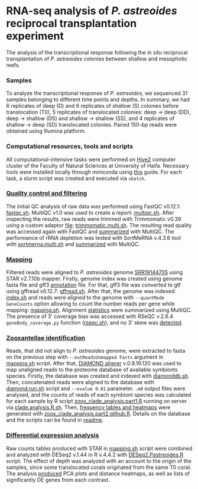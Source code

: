 # RNA-seq analysis of *P. astreoides* reciprocal transplantation experiment

The analysis of the transcriptional response following the *in situ* reciprocal transplantation of *P. astreoides* colonies between shallow and mesophotic reefs.

### Samples
To analyze the transcriptional response of *P. astreoides*, we sequenced 31 samples belonging to different time points and depths. In summary, we had 6 replicates of deep (D) and 6 replicates of shallow (S) colonies before translocation (T0), 5 replicates of translocated colonies: deep &rarr; deep (DD), deep &rarr; shallow (DS) and shallow &rarr; shallow (SS), and 4 replicates of shallow &rarr; deep (SD) translocated colonies. Paired 150-bp reads were obtained using Illumina platform. 

### Computational resources, tools and scripts
All computational-intensive tasks were performed on [Hive2](https://hivehpc.haifa.ac.il/) computer cluster of the Faculty of Natural Sciences at University of Haifa. Necessary tools were installed locally through miniconda using [this](https://docs.vultr.com/how-to-install-miniconda-on-ubuntu-22-04) guide. For each task, a slurm script was created and executed via `sbatch`. 

### [Quality control and filtering](https://github.com/talimass/Cayman-translocation/tree/main/RNAseq_analysis/QC_Filtering) 
The initial QC analysis of raw data was performed using FastQC v0.12.1: [fastqc.sh](https://github.com/talimass/Cayman-translocation/blob/main/RNAseq_analysis/QC_Filtering/fastqc.sh). MultiQC v1.0 was used to create a report: [multiqc.sh](https://github.com/talimass/Cayman-translocation/blob/main/RNAseq_analysis/QC_Filtering/multiqc.sh). After inspecting the results, raw reads were trimmed with Trimmomatic v0.39 using a custom adaptor [file](https://github.com/talimass/Cayman-translocation/blob/main/RNAseq_analysis/QC_Filtering/Sequencing_adaptors.fasta): [trimmomatic.multi.sh](https://github.com/talimass/Cayman-translocation/blob/main/RNAseq_analysis/QC_Filtering/trimmomatic.multi.sh). The resulting read quality was accessed again with FastQC and [summarized](https://github.com/talimass/Cayman-translocation/tree/main/RNAseq_analysis/QC_Filtering/results) with MultiQC. The performance of rRNA depletion was tested with SortMeRNA v.4.3.6 tool with [sortmerna.multi.sh](https://github.com/talimass/Cayman-translocation/blob/main/RNAseq_analysis/QC_Filtering/sortmerna.multi.sh) and [summarized](https://github.com/talimass/Cayman-translocation/tree/main/RNAseq_analysis/QC_Filtering/results) with MultiQC. 

### [Mapping](https://github.com/talimass/Cayman-translocation/tree/main/RNAseq_analysis/Mapping)
Filtered reads were aligned to *P. astreoides* genome [SRR19144705](https://www.ncbi.nlm.nih.gov/sra/?term=SRR19144705) using STAR v2.7.10b mapper. Firstly, genome index was created using genome fasta file and gff3 [annotation](https://osf.io/f7sc5) file. For that, gff3 file was converted to gtf using gffread v0.12.7: [gffread.sh](https://github.com/talimass/Cayman-translocation/blob/main/RNAseq_analysis/Mapping/gffread.sh). After that, the genome was indexed: [index.sh](https://github.com/talimass/Cayman-translocation/blob/main/RNAseq_analysis/Mapping/index.sh) and reads were aligned to the genome with  `--quantMode GeneCounts` option allowing to count the number reads per gene while mapping: [mapping.sh](https://github.com/talimass/Cayman-translocation/blob/main/RNAseq_analysis/Mapping/mapping.sh). Alignment [statistics](https://github.com/talimass/Cayman-translocation/blob/main/RNAseq_analysis/Mapping/results/multiqc.star_report.html) were summarized using MultiQC. The presence of 3' coverage bias was accessed with RSeQC v.2.6.4 `geneBody_coverage.py` function ([rseqc.sh](https://github.com/talimass/Cayman-translocation/blob/main/RNAseq_analysis/Mapping/rseqc.sh)), and no 3' skew was [detected](https://github.com/talimass/Cayman-translocation/tree/main/RNAseq_analysis/Mapping/results).

### [Zooxantellae identification](https://github.com/talimass/Cayman-translocation/tree/main/RNAseq_analysis/Zoox_identification)
Reads, that did not align to *P. astreoides* genome, were extracted to fasta on the previous step with `--outReadsUnmapped Fastx` argument in [mapping.sh](https://github.com/talimass/Cayman-translocation/blob/main/RNAseq_analysis/Mapping/mapping.sh) script. After that, [DIAMOND aligner](https://github.com/bbuchfink/diamond) v.0.9.19.120 was used to map unaligned reads to the proteome database of available symbionts species. Firstly, the database was created and indexed with [diamonddb.sh](https://github.com/talimass/Cayman-translocation/blob/main/RNAseq_analysis/Zoox_identification/diamonddb.sh). Then, concatenated reads were aligned to the database with [diamond.run.sh](https://github.com/talimass/Cayman-translocation/blob/main/RNAseq_analysis/Zoox_identification/diamond.run.sh) script and `--evalue 0.01` parameter. `.m8` output files were analysed, and the counts of reads of each symbiont species was calculated for each sample by R script [zoox_clade_analysis.part1.R](https://github.com/talimass/Cayman-translocation/blob/main/RNAseq_analysis/Zoox_identification/zoox_clade_analysis.part1.R) running on server via [clade.analysis.R.sh](https://github.com/talimass/Cayman-translocation/blob/main/RNAseq_analysis/Zoox_identification/clade.analysis.R.sh). Then, [frequency tables and heatmaps](https://github.com/talimass/Cayman-translocation/tree/main/RNAseq_analysis/Zoox_identification/results) were generated with [zoox_clade_analysis.part2.github.R](https://github.com/talimass/Cayman-translocation/blob/main/RNAseq_analysis/Zoox_identification/zoox_clade_analysis.part2.github.R). Details on the database and the scripts can be found in [readme](https://github.com/talimass/Cayman-translocation/blob/main/RNAseq_analysis/Zoox_identification/README.md).

### [Differential expression analysis](https://github.com/talimass/Cayman-translocation/tree/main/RNAseq_analysis/DE_analysis)
Raw counts tables produced with STAR in [mapping.sh](https://github.com/talimass/Cayman-translocation/blob/main/RNAseq_analysis/Mapping/mapping.sh) script were combined and analyzed with DESeq2 v.1.44 in R v.4.4.2 with [DESeq2.Pastreoides.R](https://github.com/talimass/Cayman-translocation/blob/main/RNAseq_analysis/DE_analysis/DESeq2.Pastreoides.R) script. The effect of depth was analyzed with an account to the origin of the samples, since some translocated corals originated from the same T0 coral. The analysis [produced](https://github.com/talimass/Cayman-translocation/tree/main/RNAseq_analysis/DE_analysis/results) PCA plots and distance heatmaps, as well as lists of significantly DE genes from each contrast.   

